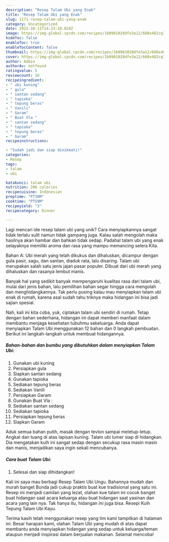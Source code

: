 ```yaml
---
description: "Resep Talam Ubi yang Enak"
title: "Resep Talam Ubi yang Enak"
slug: 1171-resep-talam-ubi-yang-enak
category: Uncategorized
date: 2022-10-11T14:33:10.024Z
image: https://img-global.cpcdn.com/recipes/1b0961028dfe3a12/680x482cq70/talam-ubi-foto-resep-utama.jpg
hideToc: false
enableToc: true
enableTocContent: false
thumbnail: https://img-global.cpcdn.com/recipes/1b0961028dfe3a12/680x482cq70/talam-ubi-foto-resep-utama.jpg
cover: https://img-global.cpcdn.com/recipes/1b0961028dfe3a12/680x482cq70/talam-ubi-foto-resep-utama.jpg
author: Admin
authorAv: notfound
ratingvalue: 5
reviewcount: 16
recipeingredient:
- " ubi kuning"
- " gula"
- " santan sedang"
- " tapioka"
- " tepung beras"
- " Vanili"
- " Garam"
- " Buat Vla "
- " santan sedang"
- " tapioka"
- " tepung beras"
- " Garam"
recipeinstructions:

- "Sudah jadi dan siap dinikmati!"
categories:
- Resep
tags:
- talam
- ubi

katakunci: talam ubi 
nutrition: 206 calories
recipecuisine: Indonesian
preptime: "PT30M"
cooktime: "PT59M"
recipeyield: "3"
recipecategory: Dinner

---
```





Lagi mencari ide resep talam ubi yang unik? Cara menyiapkannya sangat tidak terlalu sulit namun tidak gampang juga. Kalau salah mengolah maka hasilnya akan hambar dan bahkan tidak sedap. Padahal talam ubi yang enak selayaknya memiliki aroma dan rasa yang mampu memancing selera Kita.





Bahan A: Ubi merah yang telah dikukus dan dihaluskan, dicampur dengan gula pasir, sagu, dan santan, diaduk rata, lalu disaring. Talam ubi merupakan salah satu jenis jajan pasar populer. Dibuat dari ubi merah yang dihaluskan dan rasanya lembut manis.

Banyak hal yang sedikit banyak mempengaruhi kualitas rasa dari talam ubi, mulai dari jenis bahan, lalu pemilihan bahan segar hingga cara mengolah dan menghidangkannya. Tak perlu pusing kalau mau menyiapkan talam ubi enak di rumah, karena asal sudah tahu triknya maka hidangan ini bisa jadi sajian spesial.






Nah, kali ini kita coba, yuk, ciptakan talam ubi sendiri di rumah. Tetap dengan bahan sederhana, hidangan ini dapat memberi manfaat dalam membantu menjaga kesehatan tubuhmu sekeluarga. Anda dapat menyiapkan Talam Ubi menggunakan 12 bahan dan 0 langkah pembuatan. Berikut ini langkah-langkah untuk membuat hidangannya.

<!--inarticleads1-->

##### Bahan-bahan dan bumbu yang dibutuhkan dalam menyiapkan Talam Ubi:

1. Gunakan  ubi kuning
1. Persiapkan  gula
1. Siapkan  santan sedang
1. Gunakan  tapioka
1. Sediakan  tepung beras
1. Sediakan  Vanili
1. Persiapkan  Garam
1. Gunakan  Buat Vla :
1. Sediakan  santan sedang
1. Sediakan  tapioka
1. Persiapkan  tepung beras
1. Siapkan  Garam


Aduk semua bahan putih, masak dengan tevlon sampai meletup-letup. Angkat dan tuang di atas lapisan kuning. Talam ubi lumer siap di hidangkan. Dia mengatakan kuih ini sangat sedap dengan secukup rasa masin masin dan manis, menjadikan saya ingin sekali mencubanya. 

<!--inarticleads2-->

##### Cara buat Talam Ubi:


1. Selesai dan siap dihidangkan!

Kali ini saya mau berbagi Resep Talam Ubi Ungu. Bahannya mudah dan murah banget Bunda jadi cukup praktis buat kue tradisional yang satu ini. Resep ini menjadi camilan yang lezat, olahan kue talam ini cocok banget buat hidangan saat acara keluarga atau buat hidangan saat yasinan dan acara yang lain nya. Tak hanya itu, hidangan ini juga bisa. Resepi Kuih Tepung Talam Ubi Kayu. 

Terima kasih telah menggunakan resep yang tim kami tampilkan di halaman ini. Besar harapan kami, olahan Talam Ubi yang mudah di atas dapat membantu anda menyiapkan hidangan yang sedap untuk keluarga/teman ataupun menjadi inspirasi dalam berjualan makanan. Selamat mencoba!
